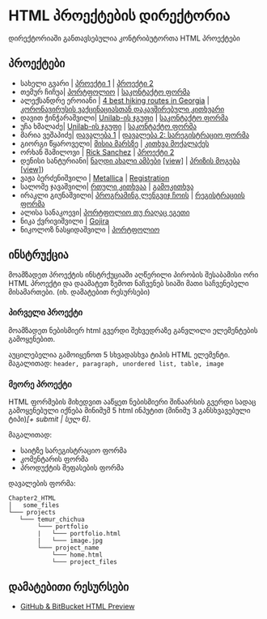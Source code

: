 # HTML პროექტების დირექტორია

დირექტორიაში განთავსებულია კონტრიბუტორთა HTML პროექტები

## პროექტები
- სახელი გვარი | [პროექტი 1](/Chapter2_HTML/Projects/საჩვენებელი_მისამართი) | [პროექტი 2](/საჩვენებელი_მისამართი)
- თემურ ჩიჩუა| [პორტფოლიო](https://htmlpreview.github.io/?https://github.com/UnilabEdu/UnilabPythonInternship/blob/master/Chapter2_HTML/Projects/temur_chichua/portfolio/main.html) | [საკონტაქტო ფორმა](/Chapter2_HTML/Projects/temur_chichua/contact_form)
- ალექსანდრე ეროიანი | [4 best hiking routes in Georgia](/Chapter2_HTML/Projects/Alexander_Eroyan/Georgian_Hiking_Routes) |
  [კორონავირუსის ვაქცინაციასთან დაკავშირებული კითხვარი](/Chapter2_HTML/Projects/Alexander_Eroyan/Covid_Vaccination_Survey)
- დავით ჭინჭარაშვილი| [Unilab-ის ჯგუფი](/Chapter2_HTML/Projects/david_chincharashvili/group) | [საკონტაქტო ფორმა](/Chapter2_HTML/Projects/david_chincharashvili/forms)
- უჩა ხმალაძე| [Unilab-ის ჯგუფი](/Chapter2_HTML/Projects/ucha_Khmaladze/hotel_search) | [საკონტაქტო ფორმა](/Chapter2_HTML/Projects/ucha_khmaladze/guest_feedback_form)
- მარია ვეშაპიძე| [დავალება 1](/Chapter2_HTML/Projects/maria_veshapidze/homework_1) | [დავალება 2: სარეგისტრაციო ფორმა](/Chapter2_HTML/Projects/maria_veshapidze/homework_2)
- გიორგი წყაროველი| [მისია მარსზე](/Chapter2_HTML/Projects/giorgi_tskaroveli/mars_crew) | [კითხვა მოქალაქეს](/Chapter2_HTML/Projects/giorgi_tskaroveli/georgian_questions)
- ორხან შამილოვი | [Rick Sanchez](/Chapter2_HTML/Projects/საჩვენებელი_მისამართი) | [პროექტი 2](/საჩვენებელი_მისამართი)
- დენისი სანტურიანი| [ნაღდი ახალი ამბები](/Chapter2_HTML/Projects/denis_santuryan/objective_news) [[view]](https://htmlpreview.github.io/?https://github.com/Denissant/UnilabPythonInternship/blob/html/denis_santuryan/Chapter2_HTML/Projects/denis_santuryan/objective_news/objective_news.html)  | [პრიზის მოგება](/Chapter2_HTML/Projects/denis_santuryan/scam) [[view]](https://htmlpreview.github.io/?https://github.com/Denissant/UnilabPythonInternship/blob/html/denis_santuryan/Chapter2_HTML/Projects/denis_santuryan/scam/definitely_not_scam.html))
- ვაჟა ბერძენიშვილი | [Metallica](/Chapter2_HTML/Projects/vazha_berdzenishvili/Registration) | [Registration](/Chapter2_HTML/Projects/vazha_berdzenishvili/Registration)
- სალომე ჯავაშვილი| [რთული კითხვაა](/Chapter2_HTML/Projects/salome_javashvili/ბენდის_საიტი) | [გამოკითხვა](/Chapter2_HTML/Projects/salome_javashvili/გამოკითხვა)
- ირაკლი გიუნაშვილი| [პროგრამინგ ლენგვიჯ ჩოის](https://github.com/IrakliG/UnilabPythonInternship/blob/master/first_html_for_unilab.html) | [რეგისტრაციის ფორმა](https://github.com/IrakliG/UnilabPythonInternship/blob/master/registration%20form.html)
- ალისა სანაკოევი| [პორტფოლიო თუ რაღაც ეგეთი](https://htmlpreview.github.io/?https://github.com/alisa-sanakoeva/UnilabPythonInternship/blob/master/Chapter2_HTML/Projects/alisa_sanakoeva/portfolio/alisa.html)
- ნიკა ქვრივიშვილი | [Gojira](https://htmlpreview.github.io/?https://github.com/UnilabEdu/UnilabPythonInternship/blob/master/Chapter2_HTML/Projects/Nika_Kvrivishvili/Gojira.html)
- ნიკოლოზ ნასყიდაშვილი | [პორტფოლიო](/Projects/Nika_Naskidashvili/)

## ინსტრუქცია
მოამზადეთ პროექტის ინსტრქუციაში აღწერილი პირობის შესაბამისი ორი HTML პროექტი და დაამატეთ ზემოთ ნაჩვენებ სიაში მათი საჩვენებელი მისამართები. (იხ. დამატებით რესურსები)


### პირველი პროექტი
მოამზადეთ ნებისმიერ html გვერდი შეხვედრაზე განვლილი ელემენტების გამოყენებით. 

აუცილებელია გამოიყენოთ 5 სხვადასხვა ტიპის HTML ელემენტი.
მაგალითად: ```header, paragraph, unordered list, table, image```

### მეორე პროექტი

HTML ფორმების მიხედვით ააწყეთ ნებისმიერი შინაარსის გვერდი სადაც გამოყენებული იქნება
მინიმუმ 5 html ინპუტით (მინიმუ 3 განსხვავებული ტიპი)_[+ submit | სულ 6]_.

მაგალითად:
- საიტზე სარეგისტრაციო ფორმა
- კომენტარის ფორმა
- პროდუქტის შეფასების ფორმა

დავალების ფორმა:
```
Chapter2_HTML
│   some_files
└─── projects
   └─── temur_chichua
        └─── portfolio
        |   └─── portfolio.html
        |   └─── image.jpg
        └─── project_name
            └─── home.html
            └─── project_files    
```

## დამატებითი რესურსები
- [GitHub & BitBucket HTML Preview](https://htmlpreview.github.io/)
